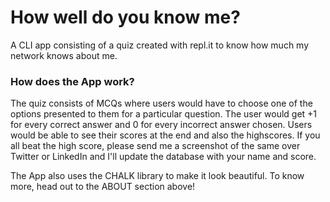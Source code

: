 # How well do you know me?
A CLI app consisting of a quiz created with repl.it to know how much my network knows about me.

### How does the App work?

The quiz consists of MCQs where users would have to choose one of the options presented to them for a particular question. The user would get +1 for every correct answer and 0 for every incorrect answer chosen. Users would be able to see their scores at the end and also the highscores. If you all beat the high score, please send me a screenshot of the same over Twitter or LinkedIn and I'll update the database with your name and score.

The App also uses the CHALK library to make it look beautiful. To know more, head out to the ABOUT section above!

